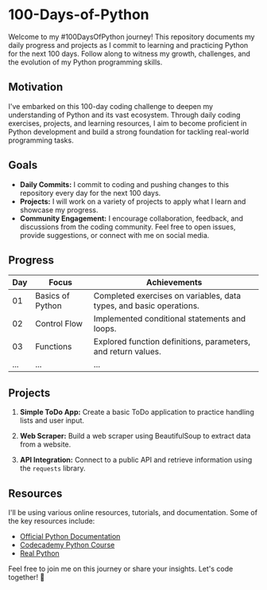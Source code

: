# 100-Days-of-Python

Welcome to my #100DaysOfPython journey! This repository documents my daily progress and projects as I commit to learning and practicing Python for the next 100 days. Follow along to witness my growth, challenges, and the evolution of my Python programming skills.

## Motivation

I've embarked on this 100-day coding challenge to deepen my understanding of Python and its vast ecosystem. Through daily coding exercises, projects, and learning resources, I aim to become proficient in Python development and build a strong foundation for tackling real-world programming tasks.

## Goals

- **Daily Commits:** I commit to coding and pushing changes to this repository every day for the next 100 days.
- **Projects:** I will work on a variety of projects to apply what I learn and showcase my progress.
- **Community Engagement:** I encourage collaboration, feedback, and discussions from the coding community. Feel free to open issues, provide suggestions, or connect with me on social media.

## Progress

| Day | Focus | Achievements |
| --- | ----- | ------------ |
| 01  | Basics of Python | Completed exercises on variables, data types, and basic operations. |
| 02  | Control Flow | Implemented conditional statements and loops. |
| 03  | Functions | Explored function definitions, parameters, and return values. |
| ... | ... | ... |

## Projects

1. **Simple ToDo App:** Create a basic ToDo application to practice handling lists and user input.

2. **Web Scraper:** Build a web scraper using BeautifulSoup to extract data from a website.

3. **API Integration:** Connect to a public API and retrieve information using the `requests` library.

## Resources

I'll be using various online resources, tutorials, and documentation. Some of the key resources include:

- [Official Python Documentation](https://docs.python.org/3/)
- [Codecademy Python Course](https://www.codecademy.com/learn/learn-python-3/)
- [Real Python](https://realpython.com/)

Feel free to join me on this journey or share your insights. Let's code together! 🚀
